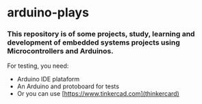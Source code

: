 # arduino-plays

### This repository is of some projects, study, learning and development of embedded systems projects using Microcontrollers and Arduinos.
For testing, you need:

- Arduino IDE plataform
- An Arduino and protoboard for tests
- Or you can use [https://www.tinkercad.com](thinkercard)

